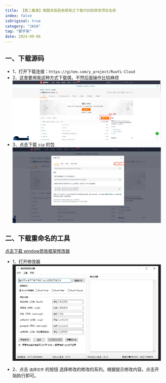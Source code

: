 ```yaml
---
title: 【第二篇章】微服务版若依框架之下载代码和修改项目名称
index: false
isOriginal: true
category: "JAVA"
tag: "脚手架"
date: 2024-09-06
---
```


## 一、下载源码

- 1、打开下载连接：`https://gitee.com/y_project/RuoYi-Cloud`
- 2、这里要用我这种方式下载偶，不然后面操作比较麻烦
![点击下载按钮](./click_download_btn.png)
- 3、点击下载 `zip` 的包
![点击下载zip的包](./click_download.png)

## 二、下载重命名的工具
[点击下载 window若依框架修改器](./若依框架修改器.exe)

- 1、打开修改器
![打开修改器](./open_update.png)

- 2、点击 `选择文件` 的按钮 选择修改的修改的系列。根据提示修改内容。点击开始执行即可。




